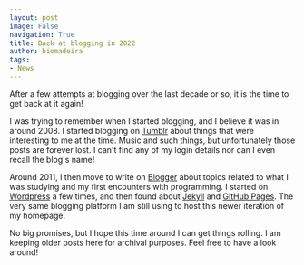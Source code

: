 ```yaml
---
layout: post
image: False
navigation: True
title: Back at blogging in 2022
author: biomadeira
tags:
- News
---
```


After a few attempts at blogging over the last decade or so, it is the time to get back at it again! 

I was trying to remember when I started blogging, and I believe it was in around 2008. I started blogging 
on [Tumblr](https://www.tumblr.com) about things that were interesting to me at the time. Music and such things, but 
unfortunately those posts are forever lost. I can't find any of my login details nor can I even recall the blog's name!

Around 2011, I then move to write on [Blogger](https://www.blogger.com/) about topics related to what I was 
studying and my first encounters with programming. I started on [Wordpress](https://wordpress.com/) a few times, 
and then found 
about [Jekyll](https://jekyllrb.com/) and [GitHub Pages](https://pages.github.com/). The very same blogging platform 
I am still using to host this newer iteration of my homepage.

No big promises, but I hope this time around I can get things rolling. I am keeping older posts 
here for archival purposes. Feel free to have a look around!
